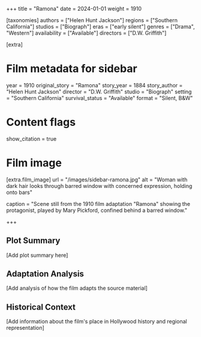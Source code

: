 +++
title = "Ramona"
date = 2024-01-01
weight = 1910

[taxonomies]
authors = ["Helen Hunt Jackson"]
regions = ["Southern California"]
studios = ["Biograph"]
eras = ["early silent"]
genres = ["Drama", "Western"]
availability = ["Available"]
directors = ["D.W. Griffith"]

[extra]
# Film metadata for sidebar
year = 1910
original_story = "Ramona"
story_year = 1884
story_author = "Helen Hunt Jackson"
director = "D.W. Griffith"
studio = "Biograph"
setting = "Southern California"
survival_status = "Available"
format = "Silent, B&W"

# Content flags
show_citation = true

# Film image
[extra.film_image]
url = "/images/sidebar-ramona.jpg"
alt = "Woman with dark hair looks through barred window with concerned expression, holding onto bars"

caption = "Scene still from the 1910 film adaptation \"Ramona\" showing the protagonist, played by Mary Pickford, confined behind a barred window."

+++

## Plot Summary

[Add plot summary here]

## Adaptation Analysis

[Add analysis of how the film adapts the source material]

## Historical Context

[Add information about the film's place in Hollywood history and regional representation]